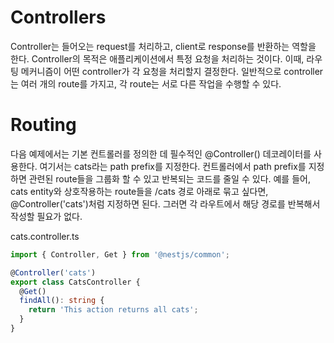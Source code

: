 # Controllers

Controller는 들어오는 request를 처리하고, client로 response를 반환하는 역할을 한다. Controller의 목적은 애플리케이션에서 특정 요청을 처리하는 것이다. 이때, 라우팅 메커니즘이 어떤 controller가 각 요청을 처리할지 결정한다. 일반적으로 controller는 여러 개의 route를 가지고, 각 route는 서로 다른 작업을 수행할 수 있다.

# Routing
다음 예제에서는 기본 컨트롤러를 정의한 데 필수적인 @Controller() 데코레이터를 사용한다. 여기서는 cats라는 path prefix를 지정한다. 컨트롤러에서 path prefix를 지정하면 관련된 route들을 그룹화 할 수 있고 반복되는 코드를 줄일 수 있다. 예를 들어, cats entity와 상호작용하는 route들을 /cats 경로 아래로 묶고 싶다면, @Controller('cats')처럼 지정하면 된다. 그러면 각 라우트에서 해당 경로를 반복해서 작성할 필요가 없다.

cats.controller.ts
```ts
import { Controller, Get } from '@nestjs/common';

@Controller('cats')
export class CatsController {
  @Get()
  findAll(): string {
    return 'This action returns all cats';
  }
}

```
